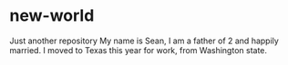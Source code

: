 # new-world
Just another repository
My name is Sean, I am a father of 2 and happily married.  I moved to Texas this year for work, from Washington state.
